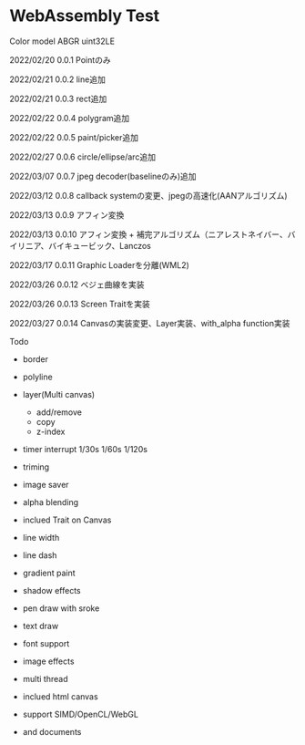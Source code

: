 # WebAssembly Test

Color model ABGR uint32LE

2022/02/20 0.0.1 Pointのみ

2022/02/21 0.0.2 line追加

2022/02/21 0.0.3 rect追加

2022/02/22 0.0.4 polygram追加

2022/02/22 0.0.5 paint/picker追加

2022/02/27 0.0.6 circle/ellipse/arc追加

2022/03/07 0.0.7 jpeg decoder(baselineのみ)追加

2022/03/12 0.0.8 callback systemの変更、jpegの高速化(AANアルゴリズム)

2022/03/13 0.0.9 アフィン変換

2022/03/13 0.0.10 アフィン変換 + 補完アルゴリズム（ニアレストネイバー、バイリニア、バイキュービック、Lanczos

2022/03/17 0.0.11 Graphic Loaderを分離(WML2)

2022/03/26 0.0.12 ベジェ曲線を実装

2022/03/26 0.0.13 Screen Traitを実装

2022/03/27 0.0.14 Canvasの実装変更、Layer実装、with_alpha function実装

Todo 
- border
- polyline
- layer(Multi canvas)
  - add/remove
  - copy
  - z-index
- timer interrupt 1/30s 1/60s 1/120s
- triming
- image saver
- alpha blending
- inclued Trait on Canvas
- line width
- line dash
- gradient paint
- shadow effects
- pen draw with sroke
- text draw
- font support
- image effects
- multi thread
- inclued html canvas
- support SIMD/OpenCL/WebGL

- and documents
